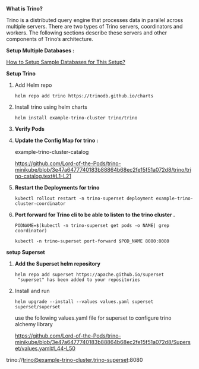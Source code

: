 **What is Trino?**

Trino is a distributed query engine that processes data in parallel across multiple servers. There are two types of Trino servers, coordinators and workers. The following sections describe these servers and other components of Trino’s architecture.


**Setup Multiple Databases :**

[How to Setup Sample Databases for This Setup?](Readme.md)



**Setup Trino**

1. Add Helm repo 

    ```
    helm repo add trino https://trinodb.github.io/charts
    ```

2. Install trino using helm charts 

    ```
    helm install example-trino-cluster trino/trino
    ```

3. **Verify Pods**


4. **Update the Config Map for trino :**

    example-trino-cluster-catalog
    
    https://github.com/Lord-of-the-Pods/trino-minikube/blob/3e47a6477740183b88864b68ec2fe15f51a072d8/trino/trino-catalog.text#L1-L21

5. **Restart the Deployments for trino**

    ```
    kubectl rollout restart -n trino-superset deployment example-trino-cluster-coordinator
    ```

6. **Port forward for Trino cli to be able to listen to the trino cluster .**

    ```
    PODNAME=$(kubectl -n trino-superset get pods -o NAME| grep coordinator)
    
    kubectl -n trino-superset port-forward $POD_NAME 8080:8080
    ```

**setup Superset** 

1. **Add the Superset helm repository**

   ```
   helm repo add superset https://apache.github.io/superset
    "superset" has been added to your repositories
   ```

2. Install and run

   ```
   helm upgrade --install --values values.yaml superset superset/superset
   ```

   use the following values.yaml file for superset to configure trino alchemy library

   https://github.com/Lord-of-the-Pods/trino-minikube/blob/3e47a6477740183b88864b68ec2fe15f51a072d8/Superset/values.yaml#L44-L50





trino://trino@example-trino-cluster.trino-superset:8080
